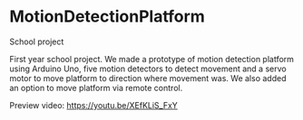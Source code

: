 # MotionDetectionPlatform

School project


First year school project. We made a prototype of motion detection platform using Arduino Uno, five motion detectors 
to detect movement and a servo motor to move platform to direction where movement was. We also added
an option to move platform via remote control.

Preview video:
https://youtu.be/XEfKLiS_FxY
